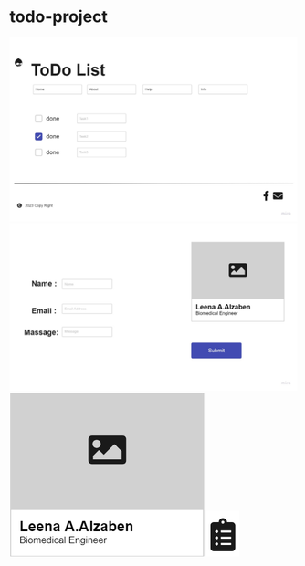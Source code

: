 # todo-project

![wireframe# index](/assets/Wireframe.jpg)
![Info# index](/assets/Info.jpg)
![LZB# index](/assets/LZB.png)
![logo# index](/assets/logo.png)
